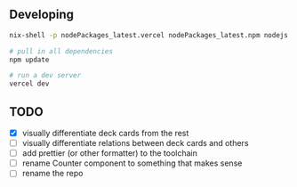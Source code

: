 ## Developing

```bash
nix-shell -p nodePackages_latest.vercel nodePackages_latest.npm nodejs --run $SHELL

# pull in all dependencies
npm update

# run a dev server
vercel dev
```
## TODO

- [x] visually differentiate deck cards from the rest
- [ ] visually differentiate relations between deck cards and others
- [ ] add prettier (or other formatter) to the toolchain
- [ ] rename Counter component to something that makes sense
- [ ] rename the repo
